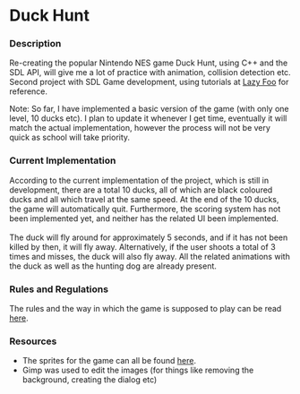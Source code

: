 Duck Hunt
========

<h3><b>Description</h3></b>
Re-creating the popular Nintendo NES game Duck Hunt, using C++ and the SDL API, will give me a lot of practice with animation, collision detection etc. Second project with SDL Game development, using tutorials at <a href = "http://www.lazyfoo.net">Lazy Foo</a> for reference.

Note: So far, I have implemented a basic version of the game (with only one level, 10 ducks etc). I plan to update it whenever I get time, eventually it will match the actual implementation, however the process will not be very quick as school will take priority.

<h3><b>Current Implementation</h3></b>
According to the current implementation of the project, which is still in development, there are a total 10 ducks, all of which are black coloured ducks and all which travel at the same speed. At the end of the 10 ducks, the game will automatically quit. Furthermore, the scoring system has not been implemented yet, and neither has the related UI been implemented. 
<br><br>
The duck will fly around for approximately 5 seconds, and if it has not been killed by then, it will fly away. Alternatively, if the user shoots a total of 3 times and misses, the duck will also fly away. All the related animations with the duck as well as the hunting dog are already present.

<h3><b>Rules and Regulations</h3></b>
The rules and the way in which the game is supposed to play can be read <a href = "http://en.wikipedia.org/wiki/Duck_Hunt">here</a>.


<h3><b>Resources</h3></b>
  <ul>
    <li>The sprites for the game can all be found <a href = "http://spriters-resource.com">here</a>.</li>
    <li>Gimp was used to edit the images (for things like removing the background, creating the dialog etc)</li>
  </ul>
